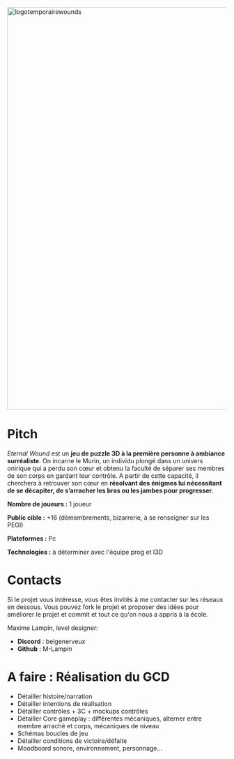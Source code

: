 
<img width="923" alt="logotemporairewounds" src="https://github.com/user-attachments/assets/9a0c4476-434f-4c39-88e3-106d6e2f2c36">

# Pitch
*Eternal Wound* est un **jeu de puzzle 3D à la première personne à ambiance surréaliste**. On incarne le Murin, un individu plongé dans un univers onirique qui a perdu son cœur et obtenu la faculté de séparer ses membres de son corps en gardant leur contrôle.
A partir de cette capacité, il cherchera à retrouver son cœur en **résolvant des énigmes lui nécessitant de se décapiter, de s’arracher les bras ou les jambes pour progresser**.

**Nombre de joueurs :** 1 joueur

**Public cible :** +16 (démembrements, bizarrerie, à se renseigner sur les PEGI)

**Plateformes :** Pc

**Technologies :** à déterminer avec l'équipe prog et I3D

# Contacts
Si le projet vous intéresse, vous êtes invités à me contacter sur les réseaux en dessous. Vous pouvez fork le projet et proposer des idées pour améliorer le projet et commit et tout ce qu'on nous a appris à la école.

Maxime Lampin, level designer:

- **Discord** : belgenerveux
- **Github** : M-Lampin

# A faire : Réalisation du GCD
- Détailler histoire/narration
- Détailler intentions de réalisation
- Détailler contrôles + 3C + mockups contrôles
- Détailler Core gameplay : différentes mécaniques, alterner entre membre arraché et corps, mécaniques de niveau
- Schémas boucles de jeu
- Détailler conditions de victoire/défaite
- Moodboard sonore, environnement, personnage...
